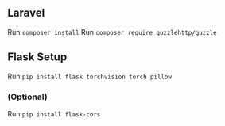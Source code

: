 ## Laravel
Run `composer install`
Run `composer require guzzlehttp/guzzle`

## Flask Setup
Run `pip install flask torchvision torch pillow`
### (Optional)
Run `pip install flask-cors`
